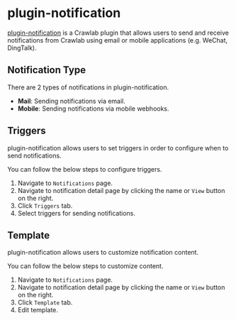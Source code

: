 # plugin-notification

[plugin-notification](https://github.com/crawlab-team/plugin-notification) is a Crawlab plugin that allows users to send
and receive notifications from Crawlab using email or mobile applications (e.g. WeChat, DingTalk).

## Notification Type

There are 2 types of notifications in plugin-notification.

- **Mail**: Sending notifications via email.
- **Mobile**: Sending notifications via mobile webhooks.

## Triggers

plugin-notification allows users to set triggers in order to configure when to send notifications.

You can follow the below steps to configure triggers.

1. Navigate to `Notifications` page.
2. Navigate to notification detail page by clicking the name or `View` button on the right.
3. Click `Triggers` tab.
4. Select triggers for sending notifications.

## Template

plugin-notification allows users to customize notification content.

You can follow the below steps to customize content.

1. Navigate to `Notifications` page.
2. Navigate to notification detail page by clicking the name or `View` button on the right.
3. Click `Template` tab.
4. Edit template.
